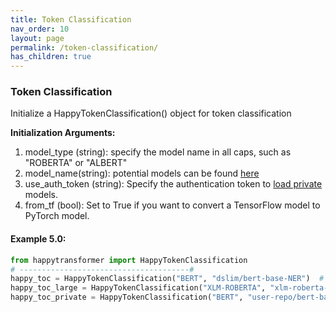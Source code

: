 ```yaml
---
title: Token Classification
nav_order: 10
layout: page
permalink: /token-classification/
has_children: true
---
```

### Token Classification  

Initialize a HappyTokenClassification() object for token classification 

**Initialization Arguments:**
 1. model_type (string): specify the model name in all caps, such as "ROBERTA" or "ALBERT"
 2. model_name(string): potential models can be found [here](https://huggingface.co/models?pipeline_tag=token-classification) 
 3. use_auth_token (string): Specify the authentication token to 
       [load private](https://huggingface.co/transformers/model_sharing.html) models. 
 4. from_tf (bool): Set to True if you want to convert a TensorFlow model to PyTorch model.

#### Example 5.0:
```python
from happytransformer import HappyTokenClassification
# --------------------------------------#
happy_toc = HappyTokenClassification("BERT", "dslim/bert-base-NER")  # default 
happy_toc_large = HappyTokenClassification("XLM-ROBERTA", "xlm-roberta-large-finetuned-conll03-english") 
happy_toc_private = HappyTokenClassification("BERT", "user-repo/bert-base-NER", use_auth_token="123abc")
```
